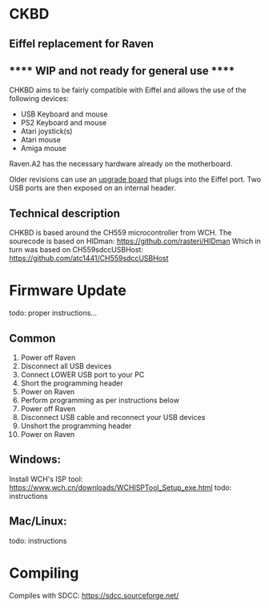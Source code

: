 # CKBD
## Eiffel replacement for Raven

## **** WIP and not ready for general use ****

CHKBD aims to be fairly compatible with Eiffel and allows the use of the following devices:
* USB Keyboard and mouse
* PS2 Keyboard and mouse
* Atari joystick(s)
* Atari mouse
* Amiga mouse

Raven.A2 has the necessary hardware already on the motherboard.

Older revisions can use an [upgrade board](../../hw/raven/upgrades/ckbd/) that plugs into the Eiffel port.
Two USB ports are then exposed on an internal header.

## Technical description

CHKBD is based around the CH559 microcontroller from WCH.
The sourecode is based on HIDman: https://github.com/rasteri/HIDman
Which in turn was based on CH559sdccUSBHost: https://github.com/atc1441/CH559sdccUSBHost


# Firmware Update

todo: proper instructions...

## Common
1. Power off Raven
1. Disconnect all USB devices
3. Connect LOWER USB port to your PC
2. Short the programming header
4. Power on Raven
5. Perform programming as per instructions below
6. Power off Raven
7. Disconnect USB cable and reconnect your USB devices
7. Unshort the programming header
9. Power on Raven

## Windows:
Install WCH's ISP tool: https://www.wch.cn/downloads/WCHISPTool_Setup_exe.html
todo: instructions

## Mac/Linux:

todo: instructions


# Compiling

Compiles with SDCC: https://sdcc.sourceforge.net/

